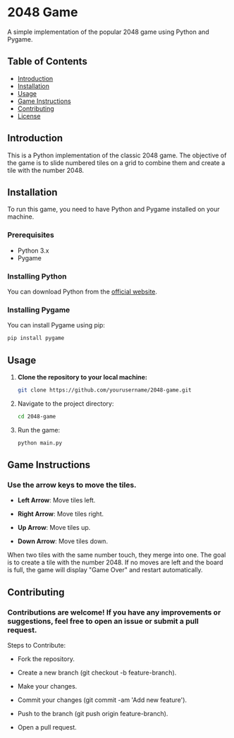 # 2048 Game

A simple implementation of the popular 2048 game using Python and Pygame.

## Table of Contents

- [Introduction](#introduction)
- [Installation](#installation)
- [Usage](#usage)
- [Game Instructions](#game-instructions)
- [Contributing](#contributing)
- [License](#license)

## Introduction

This is a Python implementation of the classic 2048 game. The objective of the game is to slide numbered tiles on a grid to combine them and create a tile with the number 2048.

## Installation

To run this game, you need to have Python and Pygame installed on your machine.

### Prerequisites

- Python 3.x
- Pygame

### Installing Python

You can download Python from the [official website](https://www.python.org/).

### Installing Pygame

You can install Pygame using pip:

```sh
pip install pygame
```

## Usage

1. **Clone the repository to your local machine:**
   ```sh
   git clone https://github.com/yourusername/2048-game.git
   ```

2. Navigate to the project directory:
    ```sh
    cd 2048-game
    ```

3. Run the game:
    ```sh
    python main.py
    ```


## Game Instructions
### Use the arrow keys to move the tiles.

  - **Left Arrow**: Move tiles left.

  - **Right Arrow**: Move tiles right.

  - **Up Arrow**: Move tiles up.

  - **Down Arrow**: Move tiles down.

  When two tiles with the same number touch, they merge into one. The goal is to create a tile with the number 2048. 
If no moves are left and the board is full, the game will display "Game Over" and restart automatically.

## Contributing
### Contributions are welcome! If you have any improvements or suggestions, feel free to open an issue or submit a pull request.

Steps to Contribute:

  - Fork the repository.

  - Create a new branch (git checkout -b feature-branch).

  - Make your changes.

  - Commit your changes (git commit -am 'Add new feature').

  - Push to the branch (git push origin feature-branch).

  - Open a pull request.
